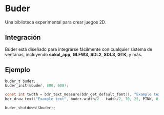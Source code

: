 # Buder  
Una biblioteca experimental para crear juegos 2D.  

## Integración  
Buder está diseñado para integrarse fácilmente con cualquier sistema de ventanas, incluyendo **sokol_app**, **GLFW3**, **SDL2**, **SDL3**, **GTK**, y más.

## Ejemplo

```c
buder_t buder;
buder_init(&buder, 800, 600);

const int twdth = bdr_text_measure(bdr_get_default_font(), "Example text", 25);
bdr_draw_text("Example text", buder.width/2 - twdth/2, 70, 25, PINK, 0);

buder_shutdown(&buder);

```